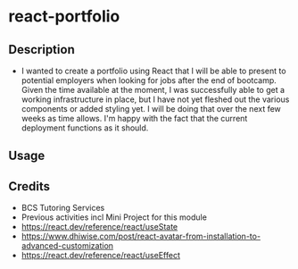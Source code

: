 # react-portfolio

## Description

- I wanted to create a portfolio using React that I will be able to present to potential employers when looking for jobs after the end of bootcamp. Given the time available at the moment, I was successfully able to get a working infrastructure in place, but I have not yet fleshed out the various components or added styling yet. I will be doing that over the next few weeks as time allows. I'm happy with the fact that the current deployment functions as it should. 

## Usage


## Credits
- BCS Tutoring Services
- Previous activities incl Mini Project for this module
- https://react.dev/reference/react/useState
- https://www.dhiwise.com/post/react-avatar-from-installation-to-advanced-customization
- https://react.dev/reference/react/useEffect

